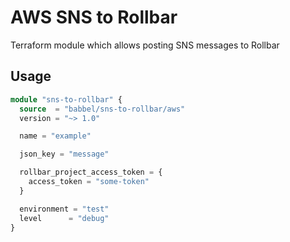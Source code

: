 # AWS SNS to Rollbar

Terraform module which allows posting SNS messages to Rollbar

## Usage

```tf
module "sns-to-rollbar" {
  source  = "babbel/sns-to-rollbar/aws"
  version = "~> 1.0"

  name = "example"

  json_key = "message"

  rollbar_project_access_token = {
    access_token = "some-token"
  }

  environment = "test"
  level      = "debug"
}
```
